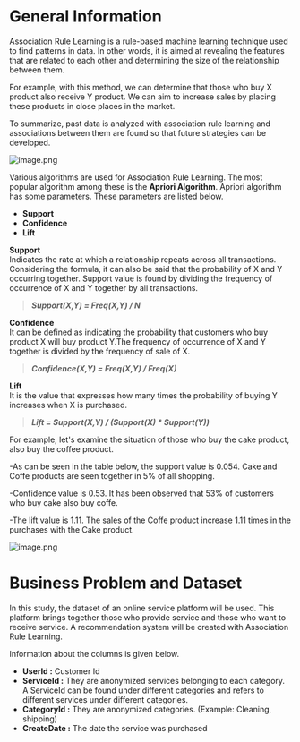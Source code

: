 # General Information
Association Rule Learning is a rule-based machine learning technique used to find patterns in data. In other words, it is aimed at revealing the features that are related to each other and determining the size of the relationship between them.

For example, with this method, we can determine that those who buy X product also receive Y product. We can aim to increase sales by placing these products in close places in the market.

To summarize, past data is analyzed with association rule learning and associations between them are found so that future strategies can be developed.

![image.png](attachment:da87265e-4fb9-469f-ae4e-301db76f9ed1.png)

Various algorithms are used for Association Rule Learning. The most popular algorithm among these is the **Apriori Algorithm**. Apriori algorithm has some parameters. These parameters are listed below.

- **Support**  
- **Confidence**  
- **Lift**  


**Support**  
Indicates the rate at which a relationship repeats across all transactions. Considering the formula, it can also be said that the probability of X and Y occurring together. Support value is found by dividing the frequency of occurrence of X and Y together by all transactions.
> ***Support(X,Y) = Freq(X,Y) / N***

**Confidence**  
It can be defined as indicating the probability that customers who buy product X will buy product Y.The frequency of occurrence of X and Y together is divided by the frequency of sale of X.
> ***Confidence(X,Y) = Freq(X,Y) / Freq(X)***

**Lift**  
It is the value that expresses how many times the probability of buying Y increases when X is purchased.  
> ***Lift = Support(X,Y) / (Support(X) * Support(Y))***
  
   
   
For example, let's examine the situation of those who buy the cake product, also buy the coffee product.
  
-As can be seen in the table below, the support value is 0.054. Cake and Coffe products are seen together in 5% of all shopping.  
  
-Confidence value is 0.53. It has been observed that 53% of customers who buy cake also buy coffe.  
  
-The lift value is 1.11. The sales of the Coffe product increase 1.11 times in the purchases with the Cake product.

![image.png](attachment:05517e5e-f970-4c4a-ab58-8f6c151f28cf.png)

# Business Problem and Dataset
In this study, the dataset of an online service platform will be used. This platform brings together those who provide service and those who want to receive service. A recommendation system will be created with Association Rule Learning.

Information about the columns is given below.

* **UserId :** Customer Id
* **ServiceId :** They are anonymized services belonging to each category. A ServiceId can be found under different categories and refers to different services under different categories.
* **CategoryId :** They are anonymized categories. (Example: Cleaning, shipping)
* **CreateDate :** The date the service was purchased
